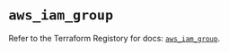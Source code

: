 # `aws_iam_group`

Refer to the Terraform Registory for docs: [`aws_iam_group`](https://registry.terraform.io/providers/hashicorp/aws/5.10.0/docs/resources/iam_group).

